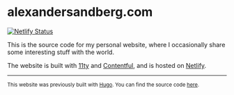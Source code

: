 # alexandersandberg.com

[![Netlify Status](https://api.netlify.com/api/v1/badges/b4d850f4-f6da-46e0-8299-33656adb0394/deploy-status)](https://app.netlify.com/sites/alexandersandberg/deploys)

This is the source code for my personal website, where I occasionally share some interesting stuff with the world.

The website is built with [11ty](http://11ty.dev) and [Contentful](https://contentful.com), and is hosted on [Netlify](https://www.netlify.com/).

---

<small>
	This website was previously built with <a href="https://gohugo.io">Hugo</a>. You can find the source code <a href="https://github.com/alexandersandberg/alexandersandberg.com/tree/7d829fab12a3907ee88989aca41202e71d578d8a">here</a>.
</small>
